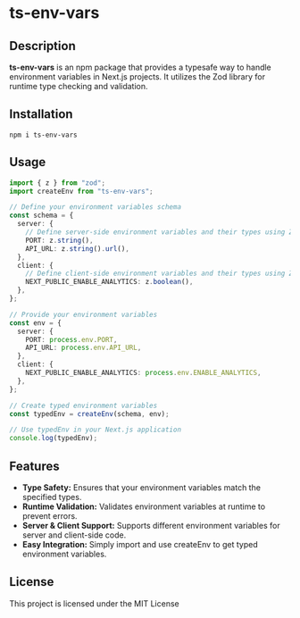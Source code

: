 # ts-env-vars

## Description

**ts-env-vars** is an npm package that provides a typesafe way to handle environment variables in Next.js projects. It utilizes the Zod library for runtime type checking and validation.

## Installation

`npm i ts-env-vars`

## Usage

```ts
import { z } from "zod";
import createEnv from "ts-env-vars";

// Define your environment variables schema
const schema = {
  server: {
    // Define server-side environment variables and their types using Zod
    PORT: z.string(),
    API_URL: z.string().url(),
  },
  client: {
    // Define client-side environment variables and their types using Zod
    NEXT_PUBLIC_ENABLE_ANALYTICS: z.boolean(),
  },
};

// Provide your environment variables
const env = {
  server: {
    PORT: process.env.PORT,
    API_URL: process.env.API_URL,
  },
  client: {
    NEXT_PUBLIC_ENABLE_ANALYTICS: process.env.ENABLE_ANALYTICS,
  },
};

// Create typed environment variables
const typedEnv = createEnv(schema, env);

// Use typedEnv in your Next.js application
console.log(typedEnv);
```

## Features

- **Type Safety:** Ensures that your environment variables match the specified types.
- **Runtime Validation:** Validates environment variables at runtime to prevent errors.
- **Server & Client Support:** Supports different environment variables for server and client-side code.
- **Easy Integration:** Simply import and use createEnv to get typed environment variables.

## License

This project is licensed under the MIT License
